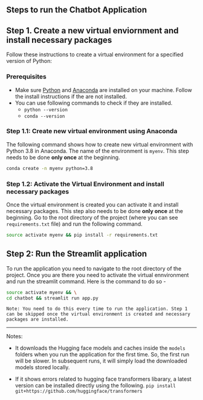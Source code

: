 ## Steps to run the Chatbot Application

## Step 1. Create a new virtual enviornment and install necessary packages

Follow these instructions to create a virtual environment for a specified version of Python:

### Prerequisites

- Make sure [Python](https://www.python.org/downloads/) and [Anaconda](https://www.anaconda.com/) are installed on your machine. Follow the install instructions if the are not installed.
- You can use following commands to check if they are installed.
    - ```python --version```
    - ```conda --version```


### Step 1.1: Create new virtual environment using Anaconda

The following command shows how to create new virtual environment with Python 3.8 in Anaconda. The name of the environment is `myenv`. This step needs to be done **only once** at the beginning.

```bash
conda create -n myenv python=3.8
```

### Step 1.2: Activate the Virtual Environment and install necessary packages
Once the virtual environment is created you can activate it and install necessary packages. 
This step also needs to be done **only once** at the beginning. 
Go to the root directory of the project (where you can see `requirements.txt` file) and run the following command.
```bash
source activate myenv && pip install -r requirements.txt
```

## Step 2: Run the Streamlit application
To run the application you need to navigate to the root directory of the project. Once you are there you need to activate the virtual ennvironment and run the streamlit command. Here is the command to do so -
``` bash
source activate myenv && \
cd chatbot && streamlit run app.py
```

    Note: You need to do this every time to run the application. Step 1 can be skipped once the virtual environment is created and necessary packages are installed. 

---
Notes:
- It downloads the Hugging face models and caches inside the `models` folders when you run the application for the first time. So, the first run will be slower. In subsequent runs, it will simply load the downloaded models stored locally.

- If it shows errors related to hugging face transformers libarary, a latest version can be installed directly using the following.
```pip install git+https://github.com/huggingface/transformers```
